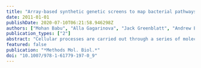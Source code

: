```yaml
---
title: "Array-based synthetic genetic screens to map bacterial pathways and functional networks in Escherichia coli."
date: 2011-01-01
publishDate: 2020-07-10T06:21:58.946298Z
authors: ["Mohan Babu", "Alla Gagarinova", "Jack Greenblatt", "Andrew Emili"]
publication_types: ["2"]
abstract: "Cellular processes are carried out through a series of molecular interactions. Various experimental approaches can be used to investigate these functional relationships on a large-scale. Recently, the power of investigating biological systems from the perspective of genetic (gene-gene or epistatic) interactions has been evidenced by the ability to elucidate novel functional relationships. Examples of functionally related genes include genes that buffer each other's function or impinge on the same biological process. Genetic interactions have traditionally been investigated in bacteria by combining pairs of mutations (e.g., gene deletions) and assessing deviation of the phenotype of each double mutant from an expected neutral (or no interaction) phenotype. Fitness is a particularly convenient phenotype to measure: when the double mutant grows faster or slower than expected, the two mutated genes are said to show alleviating or aggravating interactions, respectively. The most commonly used neutral model assumes that the fitness of the double mutant is equal to the product of individual single mutant fitness. A striking genetic interaction is exemplified by the loss of two nonessential genes that buffer each other in performing an essential biological function: deleting only one of these genes produces no detectable fitness defect; however, loss of both genes simultaneously results in systems failure, leading to synthetic sickness or lethality. Systematic large-scale genetic interaction screens have been used to generate functional maps for model eukaryotic organisms, such as yeast, to describe the functional organization of gene products into pathways and protein complexes within a cell. They also reveal the modular arrangement and cross talk of pathways and complexes within broader functional neighborhoods (Dixon et al., Annu Rev Genet 43:601-625, 2009). Here, we present a high-throughput quantitative Escherichia coli Synthetic Genetic Array (eSGA) screening procedure, which we developed to systematically infer genetic interactions by scoring growth defects among large numbers of double mutants in a classic Gram-negative bacterium. The eSGA method exploits the rapid colony growth, ease of genetic manipulation, and natural efficient genetic exchange via conjugation of laboratory E. coli strains. Replica pinning is used to grow and mate arrayed sets of single gene mutant strains and to select double mutants en masse. Strain fitness, which is used as the eSGA readout, is quantified by the digital imaging of the plates and subsequent measuring and comparing single and double mutant colony sizes. While eSGA can be used to screen select mutants to probe the functions of individual genes, using eSGA more broadly to collect genetic interaction data for many combinations of genes can help reconstruct a functional interaction network to reveal novel links and components of biological pathways as well as unexpected connections between pathways. A variety of bacterial systems can be investigated, wherein the genes impinge on a essential biological process (e.g., cell wall assembly, ribosome biogenesis, chromosome replication) that are of interest from the perspective of drug development (Babu et al., Mol Biosyst 12:1439-1455, 2009). We also show how genetic interactions generated by high-throughput eSGA screens can be validated by manual small-scale genetic crosses and by genetic complementation and gene rescue experiments."
featured: false
publication: "*Methods Mol. Biol.*"
doi: "10.1007/978-1-61779-197-0_9"
---
```


